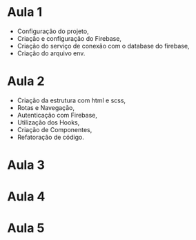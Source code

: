 # Aula 1
- Configuraçâo do projeto,
- Criação e configuração do Firebase,
- Criação do serviço de conexão com o database do firebase,
- Criação do arquivo env.

# Aula 2
- Criação da estrutura com html e scss,
- Rotas e Navegação,
- Autenticação com Firebase,
- Utilização dos Hooks,
- Criação de Componentes,
- Refatoração de código.

# Aula 3

# Aula 4
# Aula 5
